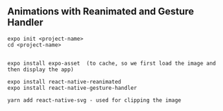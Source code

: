 ## Animations with Reanimated and Gesture Handler


```
expo init <project-name>
cd <project-name>


expo install expo-asset  (to cache, so we first load the image and then display the app)

expo install react-native-reanimated
expo install react-native-gesture-handler

yarn add react-native-svg - used for clipping the image
```